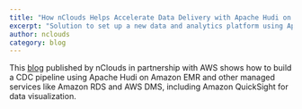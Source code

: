 ```yaml
---
title: "How nClouds Helps Accelerate Data Delivery with Apache Hudi on Amazon EMR"
excerpt: "Solution to set up a new data and analytics platform using Apache Hudi on Amazon EMR and other managed services, including Amazon QuickSight for data visualization."
author: nclouds
category: blog
---
```


This [blog](https://aws.amazon.com/blogs/apn/how-nclouds-helps-accelerate-data-delivery-with-apache-hudi-on-amazon-emr/) published by nClouds in partnership with AWS shows how to build a CDC pipeline using Apache Hudi on Amazon EMR and other managed services like Amazon RDS and AWS DMS, including Amazon QuickSight for data visualization.